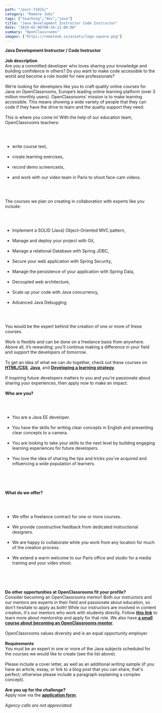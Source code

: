 ```yaml
---
path: "/post-71015/"
category: "Remote Jobs"
tags: ["teaching","dev","java"]
title: "Java Development Instructor Code Instructor"
date: "2019-02-06T08:34:12-08:00"
summary: "OpenClassrooms"
images: ["https://remoteok.io/assets/logo-square.png"]
---
```


<p><strong>Java Development Instructor / Code Instructor<br><br>Job description</strong><br>Are you a committed developer who loves sharing your knowledge and building confidence in others? Do you want to make code accessible to the world and become a role model for new professionals?<br><br>We&rsquo;re looking for developers like you to&nbsp;craft quality online courses for Java&nbsp;on OpenClassrooms, Europe&rsquo;s leading online learning platform (over 3 million monthly users). OpenClassrooms&rsquo; mission is to&nbsp;make learning accessible. This means showing a wide variety of people that they can code if they have the drive to learn and the quality support they need.<br><br>This is where you come in! With the help of our education team, OpenClassrooms teachers:</p><br /><ul><br /><li>write course text,</li><br /><li>create learning exercises,</li><br /><li>record demo screencasts,</li><br /><li>and work with our video team in Paris to shoot face-cam videos.</li><br /></ul><br /><p>The courses we plan on creating in collaboration with experts like you include:</p><br /><ul><br /><li>Implement a SOLID [Java] Object-Oriented MVC pattern,</li><br /><li>Manage and deploy your project with Git,</li><br /><li>Manage a relational Database with Spring JDBC,</li><br /><li>Secure your web application with Spring Security,</li><br /><li>Manage the persistence of your application with Spring Data,</li><br /><li>Decoupled web architecture,</li><br /><li>Scale up your code with Java concurrency,</li><br /><li>Advanced Java Debugging.</li><br /></ul><br /><p>You would be the expert behind the creation of one or more of these courses.<br><br>Work is flexible and can be done on a freelance basis from anywhere. Above all, it&rsquo;s rewarding; you&rsquo;ll continue making a difference in your field and support the developers of tomorrow.<br><br>To get an idea of what we can do together, check out these courses on <strong><a href="https://openclassrooms.com/fr/courses/5265446-build-your-first-web-pages-with-html-and-css" rel="nofollow">HTML/CSS</a></strong>, <strong><a href="https://openclassrooms.com/en/courses/5684376-set-up-your-java-development-environment" rel="nofollow">Java</a></strong>, and <strong><a href="https://openclassrooms.com/en/courses/5281811-learn-how-to-learn" rel="nofollow">Developing a learning strategy</a></strong>.<br><br>If inspiring future developers matters to you and you&rsquo;re passionate about sharing your experiences, then apply now to make an impact.<br><br><strong>Who are you?</strong></p><br /><ul><br /><li>You are a Java EE developer.</li><br /><li>You have the skills for writing clear concepts in English and presenting clear concepts to a camera.</li><br /><li>You are looking to take your skills to the next level by building engaging learning experiences for future developers.</li><br /><li>You love the idea of sharing the tips and tricks you&rsquo;ve acquired and influencing a wide population of learners.</li><br /></ul><br /><p><br><strong>What do we offer?</strong></p><br /><ul><br /><li>We offer a freelance contract for one or more courses.</li><br /><li>We provide constructive feedback from dedicated instructional designers.</li><br /><li>We are happy to collaborate while you work from any location for much of the creation process.</li><br /><li>We extend a warm welcome to our Paris office and studio for a media training and your video shoot.</li><br /></ul><br /><p><br><strong>Do other opportunities at OpenClassrooms fit your profile?</strong><br>Consider becoming an OpenClassrooms mentor! Both our instructors and our mentors are experts in their field and passionate about education, so don't hesitate to apply as both!&nbsp;While our instructors are involved in content creation, it's our mentors who work with students directly. Follow <strong><a href="https://mentor-en.jobs.openclassrooms.com/" rel="nofollow">this link</a></strong>&nbsp;to learn more about mentorship and apply for that role. We also have <strong><a href="https://openclassrooms.com/en/courses/4103096-become-a-mentor-on-openclassrooms" rel="nofollow">a small course about becoming an OpenClassrooms mentor</a></strong>.<br><br>OpenClassrooms values diversity and is an equal opportunity employer.<br><br><strong>Requirements</strong><br>You must be an&nbsp;expert&nbsp;in one or more of the&nbsp;Java&nbsp;subjects&nbsp;scheduled for the courses we would like to create (see the list above).<br><br>Please include a&nbsp;cover letter, as well as an additional&nbsp;writing sample&nbsp;(if you have an article, essay, or link to a blog post that you can share, that's perfect; otherwise please include a paragraph explaining a complex concept).<br><br><strong>Are you up for the challenge?</strong><br>Apply now via the <strong><a href="https://ltpx.nl/jHxMqQq" rel="nofollow">application form</a></strong>.<br><br><em>Agency calls are not appreciated.</em></p>
